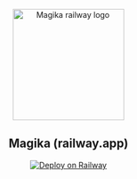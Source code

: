 <p align="center">
  <img style="width: 200px" src="https://i.imgur.com/4dc0aih.png" alt="Magika railway logo">
  <h2 align="center">Magika (railway.app)</h3>

  <p align="center">
    <a href="https://railway.app/template/nnnGdy?referralCode=bncQEM">
      <img src="https://railway.app/button.svg" alt="Deploy on Railway">
    </a>
  </p>
</p>
